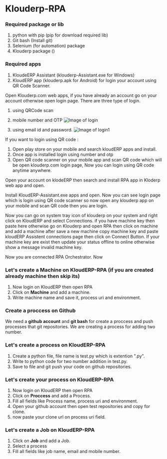 # Klouderp-RPA

### Required package or lib

1. python with pip (pip for download required lib)
2. Git bash (Install git)
3. Selenium (for automation) package
4. Klouderp package ()

### Required apps

1. KloudeERP Assistant (klouderp-Assistant.exe for Windows)
2. KloudERP app (klouderp.apk for Android) for login your account using QR Code Scanner.

Open Klouderp.com web apps, if you have already an account go on your account otherwise open login page. There are three type of login.
1.  using QRCode scan    
2.  mobile number and OTP 
    ![Image of login](https://user-images.githubusercontent.com/10446918/116033685-79d52000-a67f-11eb-9751-60107613cca0.png)
    
 3. using email id and password.
    ![Image of login1](https://user-images.githubusercontent.com/10446918/116033772-a4bf7400-a67f-11eb-947d-e6374eb5e358.png)

If you want to login using QR code :
1.  Open play store on your mobile and search kloudERP apps and install. 
2.  Once app is installed login using number and otp    
3.  Open QR code scanner on your mobile app and scan QR code which will be open klouderp.com login page, Now you can login using QR code anytime anywhere.

Open your account on klodeERP then search and install RPA app in Kloderp web app and open.

Install KloudERP-Assistant.exe apps and open. Now you can see login page which is login using QR code scanner so now open any klouderp app on your mobile and scan QR code then    you are login.

Now you can go on system tray icon of klouderp on your system and right click on KloudERP and select Connections. if you have machine key then paste here otherwise go on          Klouderp and open RPA then click on machine and add a machine after save a new machine copy machine key and paste kloudERP Assistent connections page then click on Connect Button. If your machine key are exist then update your status offline to online otherwise show a message invalid machine key.

Now you are connected RPA Orchestrator. Now 

### Let's create a Machine on KloudERP-RPA (if you are created already machine then skip its)
1. Now login on KloudERP then open RPA
2. Click on **Machine** and add a machine.
3. Write machine name and save it, process uri and environment.

### Create a proccess on Github
We need a **github account** and **git bash** for create a proccess and push processes that git repositories.
We are creating a process for adding two number.

### Let's create a process on KloudERP-RPA
1. Create a python file, file name is test.py which is extention ".py".
2. Write to python code for two number addition in test.py.
3. Save to file and git push your code on github repositories.

### Let's create your process on KloudERP-RPA
1. Now login on KloudERP then open RPA
2. Click on **Proccess** and add a Process.
3. Fill all fields like Process name, process uri and environment.
4. Open your github account then open test repositories and copy for clone.
5. now paste your clone url on process uri field.

### Let's create a Job on KloudERP-RPA
1. Click on **Job** and add a Job.
2. Select a process
3. Fill all fields like job name, email and mobile number.
